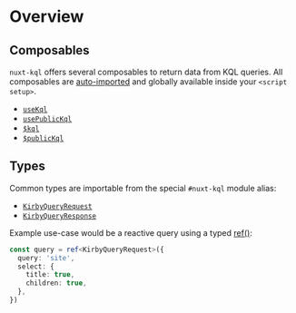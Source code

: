 # Overview

## Composables

`nuxt-kql` offers several composables to return data from KQL queries. All composables are [auto-imported](https://v3.nuxtjs.org/guide/concepts/auto-imports) and globally available inside your `<script setup>`.

- [`useKql`](/api/use-kql)
- [`usePublicKql`](/api/use-public-kql)
- [`$kql`](/api/kql)
- [`$publicKql`](/api/public-kql)

## Types

Common types are importable from the special `#nuxt-kql` module alias:

- [`KirbyQueryRequest`](/api/types-query-request)
- [`KirbyQueryResponse`](/api/types-query-response)

Example use-case would be a reactive query using a typed [ref()](https://vuejs.org/api/reactivity-core.html#ref):

```ts
const query = ref<KirbyQueryRequest>({
  query: 'site',
  select: {
    title: true,
    children: true,
  },
})
```
